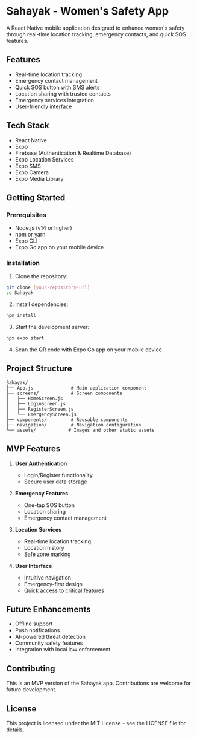 # Sahayak - Women's Safety App

A React Native mobile application designed to enhance women's safety through real-time location tracking, emergency contacts, and quick SOS features.

## Features

- Real-time location tracking
- Emergency contact management
- Quick SOS button with SMS alerts
- Location sharing with trusted contacts
- Emergency services integration
- User-friendly interface

## Tech Stack

- React Native
- Expo
- Firebase (Authentication & Realtime Database)
- Expo Location Services
- Expo SMS
- Expo Camera
- Expo Media Library

## Getting Started

### Prerequisites

- Node.js (v14 or higher)
- npm or yarn
- Expo CLI
- Expo Go app on your mobile device

### Installation

1. Clone the repository:
```bash
git clone [your-repository-url]
cd Sahayak
```

2. Install dependencies:
```bash
npm install
```

3. Start the development server:
```bash
npx expo start
```

4. Scan the QR code with Expo Go app on your mobile device

## Project Structure

```
Sahayak/
├── App.js              # Main application component
├── screens/            # Screen components
│   ├── HomeScreen.js
│   ├── LoginScreen.js
│   ├── RegisterScreen.js
│   └── EmergencyScreen.js
├── components/         # Reusable components
├── navigation/         # Navigation configuration
└── assets/            # Images and other static assets
```

## MVP Features

1. **User Authentication**
   - Login/Register functionality
   - Secure user data storage

2. **Emergency Features**
   - One-tap SOS button
   - Location sharing
   - Emergency contact management

3. **Location Services**
   - Real-time location tracking
   - Location history
   - Safe zone marking

4. **User Interface**
   - Intuitive navigation
   - Emergency-first design
   - Quick access to critical features

## Future Enhancements

- Offline support
- Push notifications
- AI-powered threat detection
- Community safety features
- Integration with local law enforcement

## Contributing

This is an MVP version of the Sahayak app. Contributions are welcome for future development.

## License

This project is licensed under the MIT License - see the LICENSE file for details.
